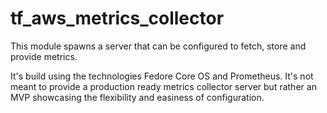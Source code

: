 # tf_aws_metrics_collector
This module spawns a server that can be configured to fetch, store and provide metrics. 

It's build using the technologies Fedore Core OS and Prometheus. It's not meant to provide 
a production ready metrics collector server but rather an MVP showcasing the flexibility 
and easiness of configuration.
